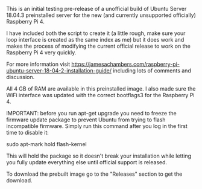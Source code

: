 This is an initial testing pre-release of a unofficial build of Ubuntu Server 18.04.3 preinstalled server for the new (and currently unsupported officially) Raspberry Pi 4.  

I have included both the script to create it (a little rough, make sure your loop interface is created as the same index as me) but it does work and makes the process of modifying the current official release to work on the Raspberry Pi 4 very quickly.

For more information visit https://jamesachambers.com/raspberry-pi-ubuntu-server-18-04-2-installation-guide/ including lots of comments and discussion.

All 4 GB of RAM are available in this preinstalled image.  I also made sure the WiFi interface was updated with the correct bootflags3 for the Raspberry Pi 4.

IMPORTANT: before you run apt-get upgrade you need to freeze the firmware update package to prevent Ubuntu from trying to flash incompatible firmware.  Simply run this command after you log in the first time to disable it:

sudo apt-mark hold flash-kernel

This will hold the package so it doesn't break your installation while letting you fully update everything else until official support is released.

To download the prebuilt image go to the "Releases" section to get the download.
